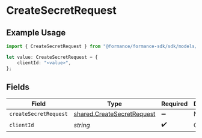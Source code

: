 # CreateSecretRequest

## Example Usage

```typescript
import { CreateSecretRequest } from "@formance/formance-sdk/sdk/models/operations";

let value: CreateSecretRequest = {
    clientId: "<value>",
};
```

## Fields

| Field                                                                           | Type                                                                            | Required                                                                        | Description                                                                     |
| ------------------------------------------------------------------------------- | ------------------------------------------------------------------------------- | ------------------------------------------------------------------------------- | ------------------------------------------------------------------------------- |
| `createSecretRequest`                                                           | [shared.CreateSecretRequest](../../../sdk/models/shared/createsecretrequest.md) | :heavy_minus_sign:                                                              | N/A                                                                             |
| `clientId`                                                                      | *string*                                                                        | :heavy_check_mark:                                                              | Client ID                                                                       |